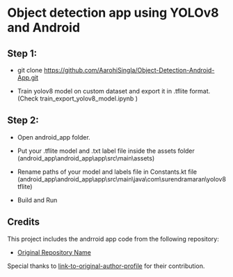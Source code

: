 # Object detection app using YOLOv8 and Android

## Step 1:
- git clone https://github.com/AarohiSingla/Object-Detection-Android-App.git
  
- Train yolov8 model on custom dataset and export it in .tflite format. (Check train_export_yolov8_model.ipynb )

## Step 2:
- Open android_app folder.

- Put your .tflite model and .txt label file inside the assets folder  (android_app\android_app\app\src\main\assets)

- Rename paths of your model and labels file in Constants.kt file   (android_app\android_app\app\src\main\java\com\surendramaran\yolov8tflite)

- Build and Run



## Credits

This project includes the andrroid app code from the following repository:

- [Original Repository Name](https://github.com/surendramaran/YOLOv8-TfLite-Object-Detector)

Special thanks to [link-to-original-author-profile](https://github.com/surendramaran) for their contribution.

